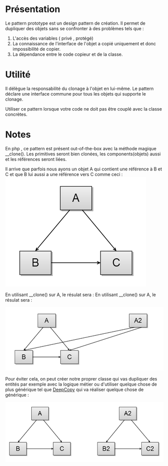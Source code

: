 # Présentation

Le pattern prototype est un design pattern de création.
Il permet de dupliquer des objets sans se confronter à des problèmes tels que :

1. L'accès des variables ( privé , protégé)
2. La connaissance de l'interface de l'objet a copié uniquement et donc impossibilité de copier.
3. La dépendance entre le code copieur et de la classe.

# Utilité

Il délègue la responsabilité du clonage à l'objet en lui-même.
Le pattern déclare une interface commune pour tous les objets qui supporte le clonage.

Utiliser ce pattern lorsque votre code ne doit pas être couplé avec la classe concrètes.
# Notes 

En php , ce pattern est présent out-of-the-box avec la méthode magique __clone().
Les primitives seront bien clonées, les components(objets) aussi et les références seront liées.

Il arrive que parfois nous ayons un objet A qui contient une référence à B et C et que B
lui aussi a une référence vers C comme ceci :
![Graph](src/Patterns/Creational/Prototype/A.png?raw=true "Title")


En utilisant __clone() sur A, le résulat sera :
En utilisant __clone() sur A, le résulat sera :

![Graph](src/Patterns/Creational/Prototype/B.png?raw=true "Title")

Pour éviter cela, on peut créer notre proprer classe qui vas dupliquer des entités par exemple avec la logique métier
ou d'utiliser quelque chose de plus générique tel que [DeepCopy](https://github.com/myclabs/DeepCopy)
qui va réaliser quelque chose de générique :

![Graph](src/Patterns/Creational/Prototype/C.png?raw=true "Title")

